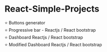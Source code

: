 # React-Simple-Projects

⭐ Buttons generator <br/>
⭐ Progressive bar - Reactjs / React bootstrap <br/>
⭐ Dashboard Reactjs / React bootstrap <br/>
⭐ Modified Dashboard Reactjs / React bootstrap <br/>
